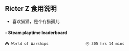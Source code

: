 ## Ricter Z 食用说明
- 喜欢猫猫，是个冇猫孤儿

<!-- steam-box start -->
#### - Steam playtime leaderboard
```text
🎮 World of Warships                 🕘 305 hrs 14 mins
```
<!-- Powered by https://github.com/YouEclipse/steam-box . -->
<!-- steam-box end -->
